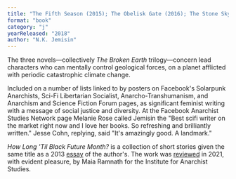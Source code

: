 ```yaml
---
title: "The Fifth Season (2015); The Obelisk Gate (2016); The Stone Sky (2017); How Long 'Til Black Future Month? (2018)"
format: "book"
category: "j"
yearReleased: "2018"
author: "N.K. Jemisin"
---
```

The three novels—collectively _The Broken Earth_ trilogy—concern lead characters who can mentally control geological forces, on a planet afflicted with periodic catastrophic climate change.

Included on a number of lists linked to by posters on Facebook's Solarpunk Anarchists, Sci-Fi Libertarian Socialist, Anarcho-Transhumanism, and Anarchism and 
Science Fiction Forum pages, as significant feminist writing with a message of social justice and diversity. At the Facebook Anarchist Studies Network page 
Melanie Rose called Jemisin the "Best scifi writer on the market right now and I love her books. So refreshing and brilliantly written." Jesse Cohn, replying, 
said "It's amazingly good. A landmark."

_How Long 'Til Black Future Month?_ is a collection of short stories given the same title as a 2013
<a href="https://nkjemisin.com/2013/09/how-long-til-black-future-month/">essay</a> of the author's. The work was
<a href="https://anarchiststudies.org/envisioning-futures-a-review-essay-by-maia-ramnath/?fbclid=IwAR0c1r7gYsWOhlm7G1UTrL2WWV7_ssGgxtg0rqwrP0GKzL-BklNlwasxqiY">
reviewed</a> in 2021, with evident pleasure, by Maia Ramnath for the Institute for Anarchist Studies.
